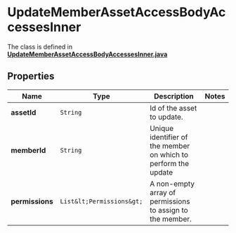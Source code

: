 

# UpdateMemberAssetAccessBodyAccessesInner

The class is defined in **[UpdateMemberAssetAccessBodyAccessesInner.java](../../src/main/java/org/openapitools/model/UpdateMemberAssetAccessBodyAccessesInner.java)**

## Properties

Name | Type | Description | Notes
------------ | ------------- | ------------- | -------------
**assetId** | `String` | Id of the asset to update. | 
**memberId** | `String` | Unique identifier of the member on which to perform the update | 
**permissions** | `List&lt;Permissions&gt;` | A non-empty array of permissions to assign to the member. | 





